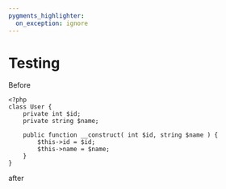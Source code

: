```yaml
---
pygments_highlighter:
  on_exception: ignore
---
```


# Testing

Before

```broken
<?php
class User {
	private int $id;
	private string $name;

	public function __construct( int $id, string $name ) {
		$this->id = $id;
		$this->name = $name;
	}
}
```

after
